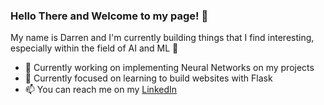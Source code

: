 ### Hello There and Welcome to my page! :tada:

My name is Darren and I'm currently building things that I find interesting, especially within the field of AI and ML :brain:
 - :hammer: Currently working on implementing Neural Networks on my projects
 - 🤔 Currently focused on learning to build websites with Flask 
 - 📫 You can reach me on my [LinkedIn](https://www.linkedin.com/in/darren-ngatimin/)


<!--
**dngatimin95/dngatimin95** is a ✨ _special_ ✨ repository because its `README.md` (this file) appears on your GitHub profile.

Here are some ideas to get you started:

- 🔭 I’m currently working on ...
- 🌱 I’m currently learning ...
- 👯 I’m looking to collaborate on ...
- 🤔 I’m looking for help with ...
- 💬 Ask me about ...
- 📫 How to reach me: ...
- 😄 Pronouns: ...
- ⚡ Fun fact: ...
-->
